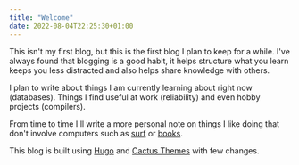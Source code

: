 ```yaml
---
title: "Welcome"
date: 2022-08-04T22:25:30+01:00
---
```


This isn't my first blog, but this is the first blog I plan to keep for a while.
I've always found that blogging is a good habit, it helps structure what you learn
keeps you less distracted and also helps share knowledge with others.

I plan to write about things I am currently learning about right now (databases).
Things I find useful at work (reliability) and even hobby projects (compilers).

From time to time I'll write a more personal note on things I like doing that
don't involve computers such as [surf]() or [books]().

This blog is built using [Hugo](https://gohugo.io) and [Cactus
Themes](https://github.com/monkeyWzr/hugo-theme-cactus) with few changes.

